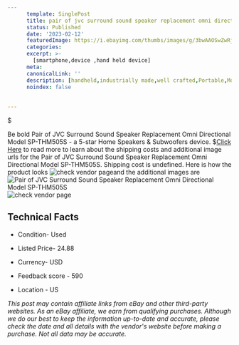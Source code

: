 ```yaml
---
      template: SinglePost
      title: pair of jvc surround sound speaker replacement omni directional model sp thm505s
      status: Published
      date: '2023-02-12'
      featuredImage: https://i.ebayimg.com/thumbs/images/g/3bwAAOSwZwRj3UfJ/s-l225.jpg
      categories: 
      excerpt: >-
        [smartphone,device ,hand held device]
      meta:
      canonicalLink: ''
      description: [handheld,industrially made,well crafted,Portable,Mobile,Compact,Convenient,Lightweight,Maneuverable,Man-portable,Miniature,Carriable,Hand-held,Light,Holdable,Transportable,Mobile device,Pocket-sized,On-the-go,Wireless,Cordless,Compact size,Convenient size, smartphone,device ,hand held device]
      noindex: false
      
        
---
```

$

Be bold Pair of JVC Surround Sound Speaker Replacement Omni Directional Model SP-THM505S - a 5-star Home Speakers & Subwoofers device.
$[Click Here](https://www.ebay.com/itm/385391501196?hash=item59bb1f9f8c%3Ag%3A3bwAAOSwZwRj3UfJ&mkevt=1&mkcid=1&mkrid=711-53200-19255-0&campid=%253CePNCampaignId%253E&customid=%253CreferenceId%253E&toolid=10049) to read more to learn about the shipping costs and additional image urls for the Pair of JVC Surround Sound Speaker Replacement Omni Directional Model SP-THM505S. Shipping cost is undefined. Here is how the product looks ![check vendor page](https://i.ebayimg.com/thumbs/images/g/3bwAAOSwZwRj3UfJ/s-l225.jpg)and the additional images are![Pair of JVC Surround Sound Speaker Replacement Omni Directional Model SP-THM505S](https://i.ebayimg.com/images/g/3bwAAOSwZwRj3UfJ/s-l1600.jpg)![check vendor page](https://origin-galleryplus.ebayimg.com/ws/web/385391501196_2_0_1/225x225.jpg,https://origin-galleryplus.ebayimg.com/ws/web/385391501196_3_0_1/225x225.jpg,https://origin-galleryplus.ebayimg.com/ws/web/385391501196_4_0_1/225x225.jpg,https://origin-galleryplus.ebayimg.com/ws/web/385391501196_5_0_1/225x225.jpg,https://origin-galleryplus.ebayimg.com/ws/web/385391501196_6_0_1/225x225.jpg,https://origin-galleryplus.ebayimg.com/ws/web/385391501196_7_0_1/225x225.jpg)



 ## Technical Facts 



     
      

 - Condition- Used 


      

 - Listed Price- 24.88 


      

 - Currency- USD 


      

 - Feedback score - 590 


      

 - Location - US 


      
      

 *_This post may contain affiliate links from eBay and other third-party websites. As an eBay affiliate, we earn from qualifying purchases. Although we do our best to keep the information up-to-date and accurate, please check the date and all details with the vendor's website before making a purchase. Not all data may be accurate._*






